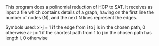 This program does a polinomial reduction of HCP to SAT. It receives as input a file which contains details of a graph, having on the first line the number of nodes (N), and the next N lines represent the edges.

Symbols used:
  xi-j = 1 if the edge from i to j is in the chosen path, 0 otherwise
  ai-j = 1 if the shortest path from 1 to j in the chosen path has length i, 0 otherwise
